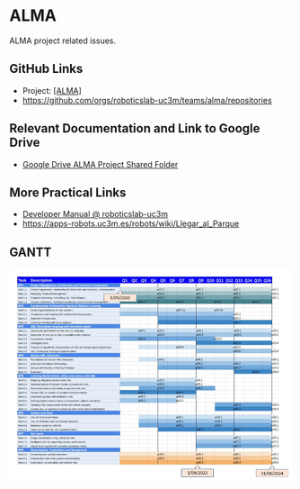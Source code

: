 # ALMA

ALMA project related issues.

## GitHub Links

- Project: [[ALMA]](https://github.com/orgs/roboticslab-uc3m/projects/16)
- <https://github.com/orgs/roboticslab-uc3m/teams/alma/repositories>

## Relevant Documentation and Link to Google Drive

- [Google Drive ALMA Project Shared Folder](https://drive.google.com/drive/folders/12gVnLVBIIaBld_8TJTCjapbNA4UfWHXt)

## More Practical Links

- [Developer Manual @ roboticslab-uc3m](https://robots.uc3m.es/developer-manual)
- <https://apps-robots.uc3m.es/robots/wiki/Llegar_al_Parque>

## GANTT

![fig/alma-gantt.png](fig/alma-gantt.png)

